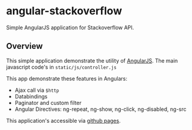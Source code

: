 angular-stackoverflow
=====================


Simple AngularJS application for Stackoverflow API.

Overview
--------

This simple application demonstrate the utility of [AngularJS][1].
The main javascript code's in ```static/js/controller.js```

This app demonstrate these features in Angulars:

- Ajax call via ```$http```
- Databindings
- Paginator and custom filter
- Angular Directives: ng-repeat, ng-show, ng-click, ng-disabled, ng-src

This application's accessible via [github pages][2].

[1]: http://www.angularjs.prg
[2]: http://mounirmesselmeni.github.io/angular-stackoverflow
